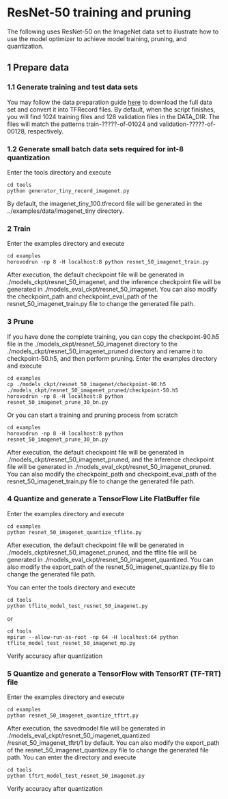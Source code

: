 # ResNet-50 training and pruning

The following uses ResNet-50 on the ImageNet data set to illustrate how to use the model optimizer to achieve model
training, pruning, and quantization.

## 1 Prepare data

### 1.1 Generate training and test data sets

You may follow the data preparation guide [here](https://github.com/tensorflow/models/tree/v1.13.0/research/inception)
to download the full data set and convert it into TFRecord files. By default, when the script finishes, you will find
1024 training files and 128 validation files in the DATA_DIR. The files will match the patterns train-?????-of-01024
and validation-?????-of-00128, respectively.

### 1.2 Generate small batch data sets required for int-8 quantization

Enter the tools directory and execute

```shell
cd tools
python generator_tiny_record_imagenet.py
```

By default, the imagenet_tiny_100.tfrecord file will be generated in the ../examples/data/imagenet_tiny directory.

### 2 Train

Enter the examples directory and execute

```shell
cd examples
horovodrun -np 8 -H localhost:8 python resnet_50_imagenet_train.py
```

After execution, the default checkpoint file will be generated in ./models_ckpt/resnet_50_imagenet, and the inference
checkpoint file will be generated in ./models_eval_ckpt/resnet_50_imagenet. You can also modify the checkpoint_path and
checkpoint_eval_path of the resnet_50_imagenet_train.py file to change the generated file path.

### 3 Prune

If you have done the complete training, you can copy the checkpoint-90.h5 file in the ./models_ckpt/resnet_50_imagenet
directory to the ./models_ckpt/resnet_50_imagenet_pruned directory and rename it to checkpoint-50.h5, and then perform
pruning.
Enter the examples directory and execute

```shell
cd examples
cp ./models_ckpt/resnet_50_imagenet/checkpoint-90.h5 ./models_ckpt/resnet_50_imagenet_pruned/checkpoint-50.h5
horovodrun -np 8 -H localhost:8 python resnet_50_imagenet_prune_30_bn.py
```

Or you can start a training and pruning process from scratch

```shell
cd examples
horovodrun -np 8 -H localhost:8 python resnet_50_imagenet_prune_30_bn.py
```

After execution, the default checkpoint file will be generated in ./models_ckpt/resnet_50_imagenet_pruned, and the
inference checkpoint file will be generated in ./models_eval_ckpt/resnet_50_imagenet_pruned. You can also modify the
checkpoint_path and checkpoint_eval_path of the resnet_50_imagenet_train.py file to change the generated file path.

### 4 Quantize and generate a TensorFlow Lite FlatBuffer file

Enter the examples directory and execute

```shell
cd examples
python resnet_50_imagenet_quantize_tflite.py
```

After execution, the default checkpoint file will be generated in ./models_ckpt/resnet_50_imagenet_pruned, and the
tflite file will be generated in ./models_eval_ckpt/resnet_50_imagenet_quantized. You can also modify the export_path
of the resnet_50_imagenet_quantize.py file to change the generated file path.

You can enter the tools directory and execute

```shell
cd tools
python tflite_model_test_resnet_50_imagenet.py
```

or

```shell
cd tools
mpirun --allow-run-as-root -np 64 -H localhost:64 python tflite_model_test_resnet_50_imagenet_mp.py
```

Verify accuracy after quantization

### 5 Quantize and generate a TensorFlow with TensorRT (TF-TRT) file

Enter the examples directory and execute

```shell
cd examples
python resnet_50_imagenet_quantize_tftrt.py
```

After execution, the savedmodel file will be generated in ./models_eval_ckpt/resnet_50_imagenet_quantized
/resnet_50_imagenet_tftrt/1 by default. You can also modify the export_path of the resnet_50_imagenet_quantize.py file
to change the generated file path.
You can enter the directory and execute

```shell
cd tools
python tftrt_model_test_resnet_50_imagenet.py
```

Verify accuracy after quantization
